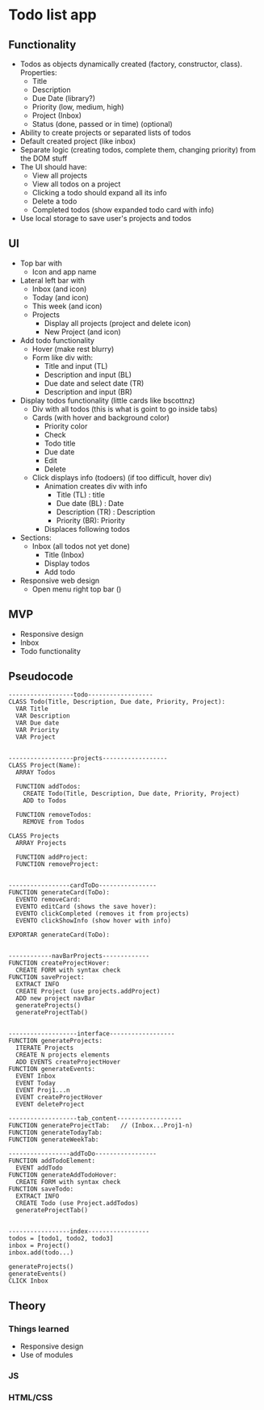 # Todo list app

## Functionality

- Todos as objects dynamically created (factory, constructor, class). Properties:
  - Title
  - Description
  - Due Date (library?)
  - Priority (low, medium, high)
  - Project (Inbox)
  - Status (done, passed or in time) (optional)
- Ability to create projects or separated lists of todos
- Default created project (like inbox)
- Separate logic (creating todos, complete them, changing priority) from the DOM stuff
- The UI should have:
  - View all projects
  - View all todos on a project
  - Clicking a todo should expand all its info
  - Delete a todo
  - Completed todos (show expanded todo card with info)
- Use local storage to save user's projects and todos

## UI

- Top bar with
  - Icon and app name
- Lateral left bar with
  - Inbox (and icon)
  - Today (and icon)
  - This week (and icon)
  - Projects
    - Display all projects (project and delete icon)
    - New Project (and icon)
- Add todo functionality
  - Hover (make rest blurry)
  - Form like div with:
    - Title and input (TL)
    - Description and input (BL)
    - Due date and select date (TR)
    - Description and input (BR)
- Display todos functionality (little cards like bscottnz)
  - Div with all todos (this is what is goint to go inside tabs)
  - Cards (with hover and background color)
    - Priority color
    - Check
    - Todo title
    - Due date
    - Edit
    - Delete
  - Click displays info (todoers) (if too difficult, hover div)
    - Animation creates div with info
      - Title (TL) : title
      - Due date (BL) : Date
      - Description (TR) : Description
      - Priority (BR): Priority
    - Displaces following todos
- Sections:
  - Inbox (all todos not yet done)
    - Title (Inbox)
    - Display todos
    - Add todo
- Responsive web design
  - Open menu right top bar ()

## MVP

- Responsive design
- Inbox
- Todo functionality

## Pseudocode

```
------------------todo------------------
CLASS Todo(Title, Description, Due date, Priority, Project):
  VAR Title
  VAR Description
  VAR Due date
  VAR Priority
  VAR Project


------------------projects------------------
CLASS Project(Name):
  ARRAY Todos

  FUNCTION addTodos:
    CREATE Todo(Title, Description, Due date, Priority, Project)
    ADD to Todos

  FUNCTION removeTodos:
    REMOVE from Todos

CLASS Projects
  ARRAY Projects

  FUNCTION addProject:
  FUNCTION removeProject:


-----------------cardToDo----------------
FUNCTION generateCard(ToDo):
  EVENTO removeCard:
  EVENTO editCard (shows the save hover):
  EVENTO clickCompleted (removes it from projects)
  EVENTO clickShowInfo (show hover with info)

EXPORTAR generateCard(ToDo):


------------navBarProjects-------------
FUNCTION createProjectHover:
  CREATE FORM with syntax check
FUNCTION saveProject:
  EXTRACT INFO
  CREATE Project (use projects.addProject)
  ADD new project navBar
  generateProjects()
  generateProjectTab()


-------------------interface------------------
FUNCTION generateProjects:
  ITERATE Projects
  CREATE N projects elements
  ADD EVENTS createProjectHover
FUNCTION generateEvents:
  EVENT Inbox
  EVENT Today
  EVENT Proj1...n
  EVENT createProjectHover
  EVENT deleteProject

-------------------tab_content------------------
FUNCTION generateProjectTab:   // (Inbox...Proj1-n)
FUNCTION generateTodayTab:
FUNCTION generateWeekTab:

-----------------addToDo-----------------
FUNCTION addTodoElement:
  EVENT addTodo
FUNCTION generateAddTodoHover:
  CREATE FORM with syntax check
FUNCTION saveTodo:
  EXTRACT INFO
  CREATE Todo (use Project.addTodos)
  generateProjectTab()


-----------------index-----------------
todos = [todo1, todo2, todo3]
inbox = Project()
inbox.add(todo...)

generateProjects()
generateEvents()
CLICK Inbox
```

## Theory

### Things learned

- Responsive design
- Use of modules

### JS

### HTML/CSS
